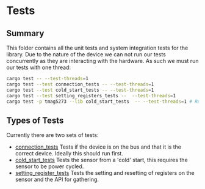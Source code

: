 # Tests

## Summary

This folder contains all the unit tests and system integration tests for the library.
Due to the nature of the device we can not run our tests concurrently as they are
interacting with the hardware. As such we must run our tests with one thread:

```bash
cargo test -- --test-threads=1
cargo test --test connection_tests -- --test-threads=1
cargo test --test cold_start_tests -- --test-threads=1
cargo test --test setting_registers_tests --  --test-threads=1
cargo test -p tmag5273 --lib cold_start_tests  -- --test-threads=1 # Run tests within the crate
```

## Types of Tests

Currently there are two sets of tests:

- [connection_tests](./connection_tests.rs) Tests if the device is on the bus and
that it is the correct device. Ideally this should run first.
- [cold_start_tests](./cold_start_tests.rs) Tests the sensor from a 'cold' start,
this requires the sensor to be power cycled.
- [setting_register_tests](./setting_registers_tests.rs) Tests the setting and
resetting of registers on the sensor and the API for gathering.

